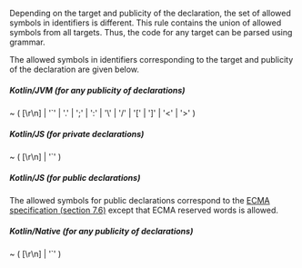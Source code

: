 Depending on the target and publicity of the declaration, the set of allowed symbols in identifiers is different.
This rule contains the union of allowed symbols from all targets.
Thus, the code for any target can be parsed using grammar.

The allowed symbols in identifiers corresponding to the target and publicity of the declaration are given below.

##### Kotlin/JVM (for any publicity of declarations)

<div class="grammar-description">
    <span class="grammar-string">~</span>
    <span class="grammar-symbol">(</span>
    <span class="grammar-string">[\r\n]</span>
    <span class="grammar-symbol">|</span>
    <span class="grammar-string">'`'</span>
    <span class="grammar-symbol">|</span>
    <span class="grammar-string">'.'</span>
    <span class="grammar-symbol">|</span>
    <span class="grammar-string">';'</span>
    <span class="grammar-symbol">|</span>
    <span class="grammar-string">':'</span>
    <span class="grammar-symbol">|</span>
    <span class="grammar-string">'\'</span>
    <span class="grammar-symbol">|</span>
    <span class="grammar-string">'/'</span>
    <span class="grammar-symbol">|</span>
    <span class="grammar-string">'['</span>
    <span class="grammar-symbol">|</span>
    <span class="grammar-string">']'</span>
    <span class="grammar-symbol">|</span>
    <span class="grammar-string">'<'</span>
    <span class="grammar-symbol">|</span>
    <span class="grammar-string">'>'</span>
    <span class="grammar-symbol">)</span>
</div>

##### Kotlin/JS (for private declarations)

<div class="grammar-description">
    <span class="grammar-string">~</span>
    <span class="grammar-symbol">(</span>
    <span class="grammar-string">[\r\n]</span>
    <span class="grammar-symbol">|</span>
    <span class="grammar-string">'`'</span>
    <span class="grammar-symbol">)</span>
</div>

##### Kotlin/JS (for public declarations)

The allowed symbols for public declarations correspond to the <a href="https://www.ecma-international.org/ecma-262/5.1/#sec-7.6" target="_blank">ECMA specification (section 7.6)</a> except that ECMA reserved words is allowed.

##### Kotlin/Native (for any publicity of declarations)

<div class="grammar-description">
    <span class="grammar-string">~</span>
    <span class="grammar-symbol">(</span>
    <span class="grammar-string">[\r\n]</span>
    <span class="grammar-symbol">|</span>
    <span class="grammar-string">'`'</span>
    <span class="grammar-symbol">)</span>
</div>

<br />